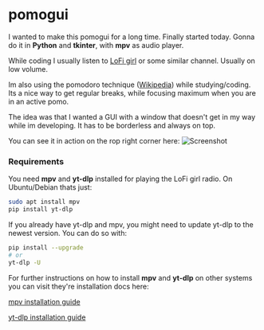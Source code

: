 # pomogui

I wanted to make this pomogui for a long time. Finally started today. Gonna do it in **Python** and **tkinter**, with **mpv** as audio player.

While coding I usually listen to [LoFi girl](https://www.youtube.com/watch?v=jfKfPfyJRdk) or some similar channel. Usually on low volume. 

Im also using the pomodoro technique ([Wikipedia](https://en.wikipedia.org/wiki/Pomodoro_Technique)) while studying/coding. Its a nice way to get regular breaks, while focusing maximum when you are in an active pomo. 

The idea was that I wanted a GUI with a window that doesn't get in my way while im developing. It has to be borderless and always on top.

You can see it in action on the rop right corner here:
![Screenshot](https://magnus.dahleide.com/pomogui_screenshot.png "Optional title")


### Requirements
You need **mpv** and **yt-dlp** installed for playing the LoFi girl radio. On Ubuntu/Debian thats just: 
```bash
sudo apt install mpv
pip install yt-dlp
```
If you already have yt-dlp and mpv, you might need to update yt-dlp to the newest version. You can do so with:
```bash
pip install --upgrade 
# or
yt-dlp -U
```

For further instructions on how to install **mpv** and **yt-dlp** on other systems you can visit they're installation docs here:

[mpv installation guide](https://mpv.io/installation/)

[yt-dlp installation guide](https://github.com/yt-dlp/yt-dlp/wiki/Installation)
